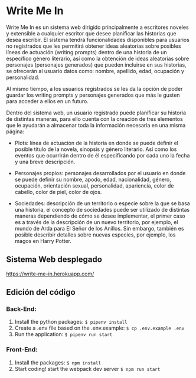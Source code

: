 
# Write Me In
Write Me In es un sistema web dirigido principalmente a escritores noveles y extensible a cualquier escritor que desee planificar las historias que desea escribir. 
El sistema tendrá funcionalidades disponibles para usuarios no registrados que les permitirá obtener ideas aleatorias sobre posibles líneas de actuación (writing prompts) dentro de una historia de un específico género literario, así como la obtención de ideas aleatorias sobre personajes (personajes generados) que pueden incluirse en sus historias, se ofrecerán al usuario datos como: nombre, apellido, edad, ocupación y personalidad. 

Al mismo tiempo, a los usuarios registrados se les da la opción de poder guardar los writing prompts y personajes generados que más le gusten para acceder a ellos en un futuro. 

Dentro del sistema web, un usuario registrado puede planificar su historia de distintas maneras, para ello cuenta con la creación de tres elementos que le ayudarán a almacenar toda la información necesaria en una misma página:

-	Plots: línea de actuación de la historia en donde se puede definir el posible título de la novela, sinopsis y género literario. Así como los eventos que ocurrirán dentro de él especificando por cada uno la fecha y una breve descripción. 

-	Personajes propios: personajes desarrollados por el usuario en donde se puede definir su nombre, apodo, edad, nacionalidad, género, ocupación, orientación sexual, personalidad, apariencia, color de cabello, color de piel, color de ojos. 

-	Sociedades: descripción de un territorio o especie sobre la que se basa una historia, el concepto de sociedades puede ser utilizado de distintas maneras dependiendo de cómo se desee implementar, el primer caso es a través de la descripción de un nuevo territorio, por ejemplo, el mundo de Arda para El Señor de los Anillos. Sin embargo, también es posible describir detalles sobre nuevas especies, por ejemplo, los magos en Harry Potter. 

## Sistema Web desplegado
https://write-me-in.herokuapp.com/

## Edición del código
### Back-End:
1. Install the python packages: `$ pipenv install`
2. Create a .env file based on the .env.example: `$ cp .env.example .env`
3. Run the application: `$ pipenv run start`


### Front-End:
1. Install the packages: `$ npm install`
2. Start coding! start the webpack dev server `$ npm run start`

